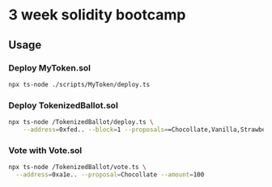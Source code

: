 # 3 week solidity bootcamp

## Usage

### Deploy MyToken.sol

```bash
npx ts-node ./scripts/MyToken/deploy.ts
```

### Deploy TokenizedBallot.sol

```bash
npx ts-node /TokenizedBallot/deploy.ts \
	--address=0xfed.. --block=1 --proposals==Chocollate,Vanilla,Strawberry
```

### Vote with Vote.sol

```bash
npx ts-node /TokenizedBallot/vote.ts \
  --address=0xa1e.. --proposal=Chocollate --amount=100
```
